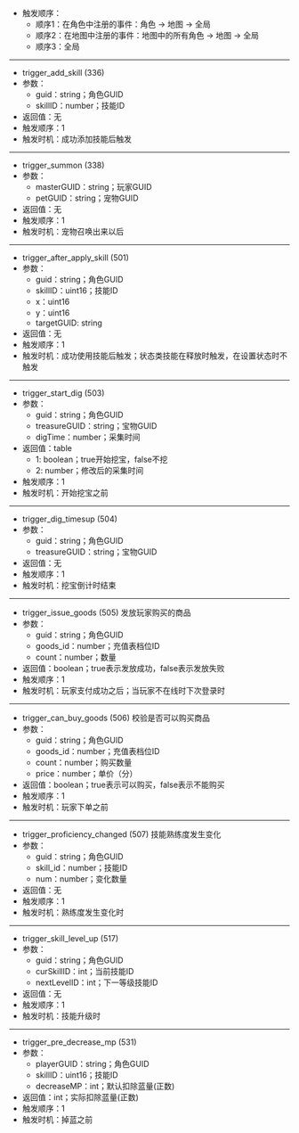 - 触发顺序：
  - 顺序1：在角色中注册的事件：角色 -> 地图 -> 全局
  - 顺序2：在地图中注册的事件：地图中的所有角色 -> 地图 -> 全局
  - 顺序3：全局

---

- trigger_add_skill (336)
- 参数：
  - guid：string；角色GUID
  - skillID：number；技能ID
- 返回值：无
- 触发顺序：1
- 触发时机：成功添加技能后触发

---

- trigger_summon (338)
- 参数：
  - masterGUID：string；玩家GUID
  - petGUID：string；宠物GUID
- 返回值：无
- 触发顺序：1
- 触发时机：宠物召唤出来以后

---

- trigger_after_apply_skill (501)
- 参数：
  - guid：string；角色GUID
  - skillID：uint16；技能ID
  - x：uint16
  - y：uint16
  - targetGUID: string
- 返回值：无
- 触发顺序：1
- 触发时机：成功使用技能后触发；状态类技能在释放时触发，在设置状态时不触发

---

- trigger_start_dig (503)
- 参数：
  - guid：string；角色GUID
  - treasureGUID：string；宝物GUID
  - digTime：number；采集时间
- 返回值：table
  - 1: boolean；true开始挖宝，false不挖
  - 2: number；修改后的采集时间
- 触发顺序：1
- 触发时机：开始挖宝之前

---

- trigger_dig_timesup (504)
- 参数：
  - guid：string；角色GUID
  - treasureGUID：string；宝物GUID
- 返回值：无
- 触发顺序：1
- 触发时机：挖宝倒计时结束

---

- trigger_issue_goods (505)
  发放玩家购买的商品
- 参数：
  - guid：string；角色GUID
  - goods_id：number；充值表档位ID
  - count：number；数量
- 返回值：boolean；true表示发放成功，false表示发放失败
- 触发顺序：1
- 触发时机：玩家支付成功之后；当玩家不在线时下次登录时

---

- trigger_can_buy_goods (506)
  校验是否可以购买商品
- 参数：
  - guid：string；角色GUID
  - goods_id：number；充值表档位ID
  - count：number；购买数量
  - price：number；单价（分）
- 返回值：boolean；true表示可以购买，false表示不能购买
- 触发顺序：1
- 触发时机：玩家下单之前

---

- trigger_proficiency_changed (507)
  技能熟练度发生变化
- 参数：
  - guid：string；角色GUID
  - skill_id：number；技能ID
  - num：number；变化数量
- 返回值：无
- 触发顺序：1
- 触发时机：熟练度发生变化时

---

- trigger_skill_level_up (517)
- 参数：
  - guid：string；角色GUID
  - curSkillID：int；当前技能ID
  - nextLevelID：int；下一等级技能ID
- 返回值：无
- 触发顺序：1
- 触发时机：技能升级时

---

- trigger_pre_decrease_mp (531)
- 参数：
  - playerGUID：string；角色GUID
  - skillID：uint16；技能ID
  - decreaseMP：int；默认扣除蓝量(正数)
- 返回值：int；实际扣除蓝量(正数)
- 触发顺序：1
- 触发时机：掉蓝之前
